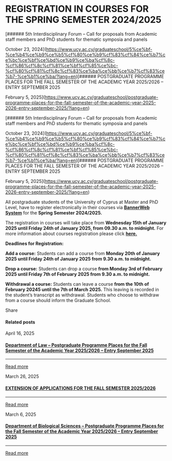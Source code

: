 # REGISTRATION IN COURSES FOR THE SPRING SEMESTER 2024/2025

[###### 5th Interdisciplinary Forum – Call for proposals from Academic staff members and PhD students for thematic symposia and panels

October 23, 2024](https://www.ucy.ac.cy/graduateschool/5%ce%bf-%ce%b4%ce%b9%ce%b5%cf%80%ce%b9%cf%83%cf%84%ce%b7%ce%bc%ce%bf%ce%bd%ce%b9%ce%ba%cf%8c-%cf%86%cf%8c%cf%81%ce%bf%cf%85%ce%bc-%cf%80%cf%81%cf%8c%cf%83%ce%ba%ce%bb%ce%b7%cf%83%ce%b7-%ce%b1%ce%ba/?lang=en)[###### POSTGRADUATE PROGRAMME PLACES FOR THE FALL SEMESTER OF THE ACADEMIC YEAR 2025/2026 – ENTRY SEPTEMBER 2025

February 5, 2025](https://www.ucy.ac.cy/graduateschool/postgraduate-programme-places-for-the-fall-semester-of-the-academic-year-2025-2026-entry-september-2025/?lang=en)

[###### 5th Interdisciplinary Forum – Call for proposals from Academic staff members and PhD students for thematic symposia and panels

October 23, 2024](https://www.ucy.ac.cy/graduateschool/5%ce%bf-%ce%b4%ce%b9%ce%b5%cf%80%ce%b9%cf%83%cf%84%ce%b7%ce%bc%ce%bf%ce%bd%ce%b9%ce%ba%cf%8c-%cf%86%cf%8c%cf%81%ce%bf%cf%85%ce%bc-%cf%80%cf%81%cf%8c%cf%83%ce%ba%ce%bb%ce%b7%cf%83%ce%b7-%ce%b1%ce%ba/?lang=en)[###### POSTGRADUATE PROGRAMME PLACES FOR THE FALL SEMESTER OF THE ACADEMIC YEAR 2025/2026 – ENTRY SEPTEMBER 2025

February 5, 2025](https://www.ucy.ac.cy/graduateschool/postgraduate-programme-places-for-the-fall-semester-of-the-academic-year-2025-2026-entry-september-2025/?lang=en)

All postgraduate students of the University of Cyprus at Master and PhD Level, have to register electronically in their courses via [**BannerWeb System**](https://www.ucy.ac.cy/aasw/bannerweb/?lang=en) for the **Spring Semester 2024/2025.**  
  
The registration in courses will take place from **Wednesday 15th of January 2025 until Friday 24th of January 2025, from 09.30 a.m. to midnight.** For more information about courses registration please click [**here.**](https://www.ucy.ac.cy/graduateschool/wp-content/uploads/sites/45/2024/12/Registrations-202501_eng-1.pdf)  
  
**Deadlines for Registration:**  
  
**Add a course:** Students can add a course from **Monday 20th of January 2025 until Friday 24th of January 2025 from 9.30 a.m. to midnight.**  
  
**Drop a course:** Students can drop a course **from Monday 3rd of February 2025 until Friday 7th of February 2025 from 9.30 a.m. to midnight.**  
  
**Withdrawal a course:** Students can leave a course **from the 10th of February 20245 until the 7th of March 2025.** This leaving is recorded in the student’s transcript as withdrawal. Students who choose to withdraw from a course should inform the Graduate School.

Share

#### Related posts

April 16, 2025

#### [Department of Law – Postgraduate Programme Places for the Fall Semester of the Academic Year 2025/2026 – Entry September 2025](https://www.ucy.ac.cy/graduateschool/department-of-law-postgraduate-programme-places-for-the-fall-semester-of-the-academic-year-2025-2026-entry-september-2025/?lang=en)

---

[Read more](https://www.ucy.ac.cy/graduateschool/department-of-law-postgraduate-programme-places-for-the-fall-semester-of-the-academic-year-2025-2026-entry-september-2025/?lang=en)

March 26, 2025

#### [EXTENSION OF APPLICATIONS FOR THE FALL SEMESTER 2025/2026](https://www.ucy.ac.cy/graduateschool/%cf%80%ce%b1%cf%81%ce%b1%cf%84%ce%b1%cf%83%ce%b7-%cf%80%cf%81%ce%bf%ce%b8%ce%b5%cf%83%ce%bc%ce%b9%ce%b1%cf%83-%cf%85%cf%80%ce%bf%ce%b2%ce%bf%ce%bb%ce%b7%cf%83-%ce%b1%ce%b9%cf%84%ce%b7%cf%83%ce%b5/?lang=en)

---

[Read more](https://www.ucy.ac.cy/graduateschool/%cf%80%ce%b1%cf%81%ce%b1%cf%84%ce%b1%cf%83%ce%b7-%cf%80%cf%81%ce%bf%ce%b8%ce%b5%cf%83%ce%bc%ce%b9%ce%b1%cf%83-%cf%85%cf%80%ce%bf%ce%b2%ce%bf%ce%bb%ce%b7%cf%83-%ce%b1%ce%b9%cf%84%ce%b7%cf%83%ce%b5/?lang=en)

March 6, 2025

#### [Department of Biological Sciences – Postgraduate Programme Places for the Fall Semester of the Academic Year 2025/2026 – Entry September 2025](https://www.ucy.ac.cy/graduateschool/%cf%84%ce%bc%ce%ae%ce%bc%ce%b1-%ce%b2%ce%b9%ce%bf%ce%bb%ce%bf%ce%b3%ce%b9%ce%ba%cf%8e%ce%bd-%ce%b5%cf%80%ce%b9%cf%83%cf%84%ce%b7%ce%bc%cf%8e%ce%bd-%cf%80%cf%81%ce%bf%ce%ba%ce%ae%cf%81%cf%85%ce%be/?lang=en)

---

[Read more](https://www.ucy.ac.cy/graduateschool/%cf%84%ce%bc%ce%ae%ce%bc%ce%b1-%ce%b2%ce%b9%ce%bf%ce%bb%ce%bf%ce%b3%ce%b9%ce%ba%cf%8e%ce%bd-%ce%b5%cf%80%ce%b9%cf%83%cf%84%ce%b7%ce%bc%cf%8e%ce%bd-%cf%80%cf%81%ce%bf%ce%ba%ce%ae%cf%81%cf%85%ce%be/?lang=en)